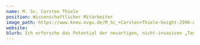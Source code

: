 ```yaml
---
name: M. Sc. Carsten Thiele
position: Wissenschaftlicher Mitarbeiter
image_path: https://www.kneu.ovgu.de/M_Sc_+Carsten+Thiele-height-2996-width-2119-p-2184/_/website2.jpg
website:
blurb: Ich erforsche das Potential der neuartigen, nicht-invasiven „Temporal Interference“ Elektrostimulation für die Tiefe Hirnstimulation. Insbesondere interessiert mich dabei die Möglichkeit, motorische Störungen auszugleichen, die auf eine Unteraktivierung bestimmter Gehirn-Areale zurückzuführen sind (z.b. Morbus Parkinson).
---
```


